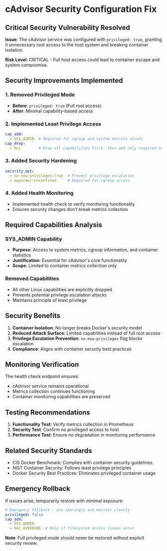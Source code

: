 # cAdvisor Security Configuration Fix

## Critical Security Vulnerability Resolved

**Issue**: The cAdvisor service was configured with `privileged: true`, granting it unnecessary root access to the host system and breaking container isolation.

**Risk Level**: CRITICAL - Full host access could lead to container escape and system compromise.

## Security Improvements Implemented

### 1. Removed Privileged Mode
- **Before**: `privileged: true` (Full root access)
- **After**: Minimal capability-based access

### 2. Implemented Least Privilege Access
```yaml
cap_add:
  - SYS_ADMIN  # Required for cgroup and system metrics access
cap_drop:
  - ALL        # Drop all capabilities first, then add only required ones
```

### 3. Added Security Hardening
```yaml
security_opt:
  - no-new-privileges:true  # Prevent privilege escalation
  - apparmor:unconfined     # Required for cgroup access
```

### 4. Added Health Monitoring
- Implemented health check to verify monitoring functionality
- Ensures security changes don't break metrics collection

## Required Capabilities Analysis

### SYS_ADMIN Capability
- **Purpose**: Access to system metrics, cgroup information, and container statistics
- **Justification**: Essential for cAdvisor's core functionality
- **Scope**: Limited to container metrics collection only

### Removed Capabilities
- All other Linux capabilities are explicitly dropped
- Prevents potential privilege escalation attacks
- Maintains principle of least privilege

## Security Benefits

1. **Container Isolation**: No longer breaks Docker's security model
2. **Reduced Attack Surface**: Limited capabilities instead of full root access
3. **Privilege Escalation Prevention**: `no-new-privileges` flag blocks escalation
4. **Compliance**: Aligns with container security best practices

## Monitoring Verification

The health check endpoint ensures:
- cAdvisor service remains operational
- Metrics collection continues functioning
- Container monitoring capabilities are preserved

## Testing Recommendations

1. **Functionality Test**: Verify metrics collection in Prometheus
2. **Security Test**: Confirm no privileged access to host
3. **Performance Test**: Ensure no degradation in monitoring performance

## Related Security Standards

- CIS Docker Benchmark: Complies with container security guidelines
- NIST Container Security: Follows least privilege principles
- Docker Security Best Practices: Eliminates privileged container usage

## Emergency Rollback

If issues arise, temporarily restore with minimal exposure:
```yaml
# Emergency fallback - use sparingly and monitor closely
privileged: false
cap_add:
  - SYS_ADMIN
  - DAC_OVERRIDE  # Only if filesystem access issues occur
```

**Note**: Full privileged mode should never be restored without explicit security review.